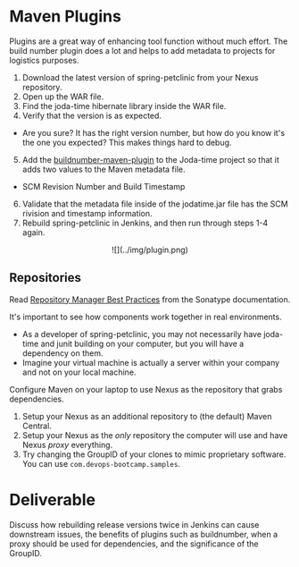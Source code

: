 # Maven Plugins

Plugins are a great way of enhancing tool function without much effort. The build number plugin does a lot and helps to add metadata to projects for logistics purposes. 

 1. Download the latest version of spring-petclinic from your Nexus repository.
 2. Open up the WAR file.
 3. Find the joda-time hibernate library inside the WAR file.
 4. Verify that the version is as expected.
   - Are you sure? It has the right version number, but how do you know it's the one you expected? This makes things hard to debug.
 5. Add the [buildnumber-maven-plugin](http://www.mojohaus.org/buildnumber-maven-plugin/usage.html) to the Joda-time project so that it adds two values to the Maven metadata file.
   - SCM Revision Number and Build Timestamp
 6. Validate that the metadata file inside of the jodatime.jar file has the SCM rivision and timestamp information.
 7. Rebuild spring-petclinic in Jenkins, and then run through steps 1-4 again.

<center>
  ![](../img/plugin.png)  
</center>

## Repositories

Read [Repository Manager Best Practices](https://help.sonatype.com/display/NXRM2/Repository+Manager+Best+Practices) from the Sonatype documentation.

It's important to see how components work together in real environments.
 - As a developer of spring-petclinic, you may not necessarily have joda-time and junit building on your computer, but you will have a dependency on them.
 - Imagine your virtual machine is actually a server within your company and not on your local machine.

Configure Maven on your laptop to use Nexus as the repository that grabs dependencies.
 1. Setup your Nexus as an additional repository to (the default) Maven Central.
 2. Setup your Nexus as the _only_ repository the computer will use and have Nexus _proxy_ everything. 
 3. Try changing the GroupID of your clones to mimic proprietary software. You can use `com.devops-bootcamp.samples`.


# Deliverable

Discuss how rebuilding release versions twice in Jenkins can cause downstream issues, the benefits of plugins such as buildnumber, when a proxy should be used for dependencies, and the significance of the GroupID.
